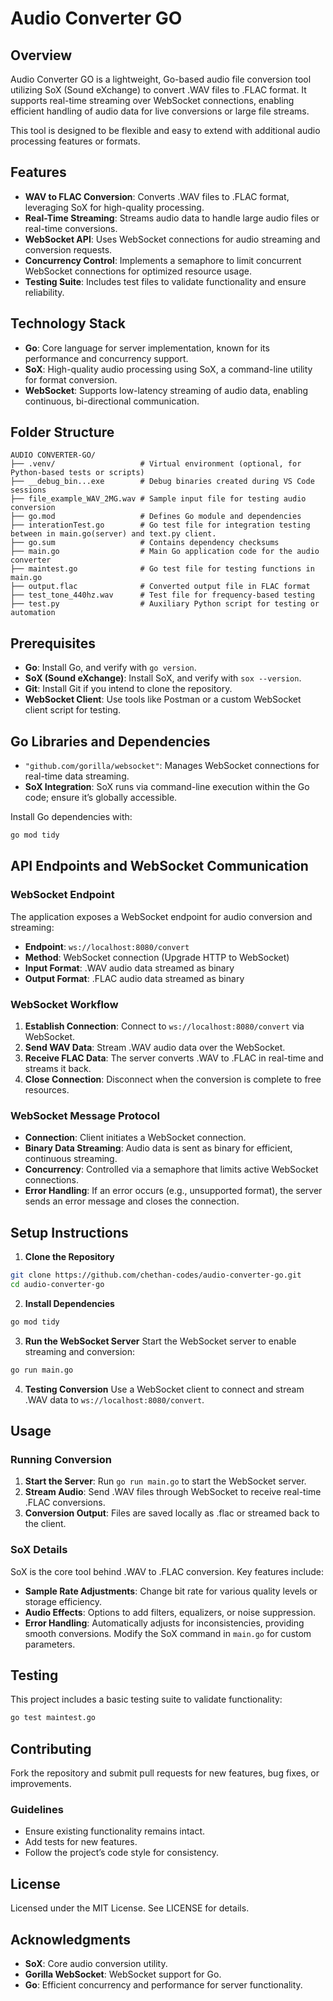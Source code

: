 
# Audio Converter GO

## Overview
Audio Converter GO is a lightweight, Go-based audio file conversion tool utilizing SoX (Sound eXchange) to convert .WAV files to .FLAC format. It supports real-time streaming over WebSocket connections, enabling efficient handling of audio data for live conversions or large file streams.

This tool is designed to be flexible and easy to extend with additional audio processing features or formats.

## Features
- **WAV to FLAC Conversion**: Converts .WAV files to .FLAC format, leveraging SoX for high-quality processing.
- **Real-Time Streaming**: Streams audio data to handle large audio files or real-time conversions.
- **WebSocket API**: Uses WebSocket connections for audio streaming and conversion requests.
- **Concurrency Control**: Implements a semaphore to limit concurrent WebSocket connections for optimized resource usage.
- **Testing Suite**: Includes test files to validate functionality and ensure reliability.

## Technology Stack
- **Go**: Core language for server implementation, known for its performance and concurrency support.
- **SoX**: High-quality audio processing using SoX, a command-line utility for format conversion.
- **WebSocket**: Supports low-latency streaming of audio data, enabling continuous, bi-directional communication.

## Folder Structure
```
AUDIO CONVERTER-GO/
├── .venv/                   # Virtual environment (optional, for Python-based tests or scripts)
├── __debug_bin...exe        # Debug binaries created during VS Code sessions
├── file_example_WAV_2MG.wav # Sample input file for testing audio conversion
├── go.mod                   # Defines Go module and dependencies
├── interationTest.go        # Go test file for integration testing between in main.go(server) and text.py client.
├── go.sum                   # Contains dependency checksums
├── main.go                  # Main Go application code for the audio converter
├── maintest.go              # Go test file for testing functions in main.go
├── output.flac              # Converted output file in FLAC format
├── test_tone_440hz.wav      # Test file for frequency-based testing
├── test.py                  # Auxiliary Python script for testing or automation
```

## Prerequisites
- **Go**: Install Go, and verify with `go version`.
- **SoX (Sound eXchange)**: Install SoX, and verify with `sox --version`.
- **Git**: Install Git if you intend to clone the repository.
- **WebSocket Client**: Use tools like Postman or a custom WebSocket client script for testing.

## Go Libraries and Dependencies
- `"github.com/gorilla/websocket"`: Manages WebSocket connections for real-time data streaming.
- **SoX Integration**: SoX runs via command-line execution within the Go code; ensure it’s globally accessible.

Install Go dependencies with:
```bash
go mod tidy
```

## API Endpoints and WebSocket Communication

### WebSocket Endpoint
The application exposes a WebSocket endpoint for audio conversion and streaming:

- **Endpoint**: `ws://localhost:8080/convert`
- **Method**: WebSocket connection (Upgrade HTTP to WebSocket)
- **Input Format**: .WAV audio data streamed as binary
- **Output Format**: .FLAC audio data streamed as binary

### WebSocket Workflow
1. **Establish Connection**: Connect to `ws://localhost:8080/convert` via WebSocket.
2. **Send WAV Data**: Stream .WAV audio data over the WebSocket.
3. **Receive FLAC Data**: The server converts .WAV to .FLAC in real-time and streams it back.
4. **Close Connection**: Disconnect when the conversion is complete to free resources.

### WebSocket Message Protocol
- **Connection**: Client initiates a WebSocket connection.
- **Binary Data Streaming**: Audio data is sent as binary for efficient, continuous streaming.
- **Concurrency**: Controlled via a semaphore that limits active WebSocket connections.
- **Error Handling**: If an error occurs (e.g., unsupported format), the server sends an error message and closes the connection.

## Setup Instructions

1. **Clone the Repository**
```bash
git clone https://github.com/chethan-codes/audio-converter-go.git
cd audio-converter-go
```

2. **Install Dependencies**
```bash
go mod tidy
```

3. **Run the WebSocket Server**
Start the WebSocket server to enable streaming and conversion:
```bash
go run main.go
```

4. **Testing Conversion**
Use a WebSocket client to connect and stream .WAV data to `ws://localhost:8080/convert`.

## Usage

### Running Conversion
1. **Start the Server**: Run `go run main.go` to start the WebSocket server.
2. **Stream Audio**: Send .WAV files through WebSocket to receive real-time .FLAC conversions.
3. **Conversion Output**: Files are saved locally as .flac or streamed back to the client.

### SoX Details
SoX is the core tool behind .WAV to .FLAC conversion. Key features include:
- **Sample Rate Adjustments**: Change bit rate for various quality levels or storage efficiency.
- **Audio Effects**: Options to add filters, equalizers, or noise suppression.
- **Error Handling**: Automatically adjusts for inconsistencies, providing smooth conversions.
Modify the SoX command in `main.go` for custom parameters.

## Testing
This project includes a basic testing suite to validate functionality:
```bash
go test maintest.go
```

## Contributing
Fork the repository and submit pull requests for new features, bug fixes, or improvements.

### Guidelines
- Ensure existing functionality remains intact.
- Add tests for new features.
- Follow the project’s code style for consistency.

## License
Licensed under the MIT License. See LICENSE for details.

## Acknowledgments
- **SoX**: Core audio conversion utility.
- **Gorilla WebSocket**: WebSocket support for Go.
- **Go**: Efficient concurrency and performance for server functionality.
```

